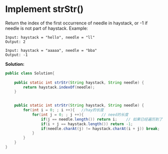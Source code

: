 # Implement strStr()


Return the index of the first occurrence of needle in haystack, or -1 if needle is not part of haystack.
Example:
```
Input: haystack = "hello", needle = "ll"
Output: 2

Input: haystack = "aaaaa", needle = "bba"
Output: -1
```

**Solution:**
```java
public class Solution{
    
    public static int strStr(String haystack, String needle) {
        return haystack.indexOf(needle);
    }

	
    public static int strStr(String haystack, String needle) {
        for(int i = 0; ; i ++){   //hay的长度
            for(int j = 0; ; j ++){        // need的长度
                if(j == needle.length()) return i;    // 如果已经遍历到了need, 则可以返回了
                if(i + j == haystack.length()) return -1;
                if(needle.charAt(j) != haystack.charAt(i + j)) break;
            }
        }
    }
}
```